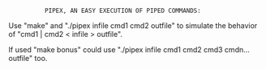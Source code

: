               PIPEX, AN EASY EXECUTION OF PIPED COMMANDS:

Use "make" and "./pipex infile cmd1 cmd2 outfile" to simulate the behavior of "cmd1 | cmd2 < infile > outfile".

If used "make bonus" could use "./pipex infile cmd1 cmd2 cmd3 cmdn... outfile" too.
